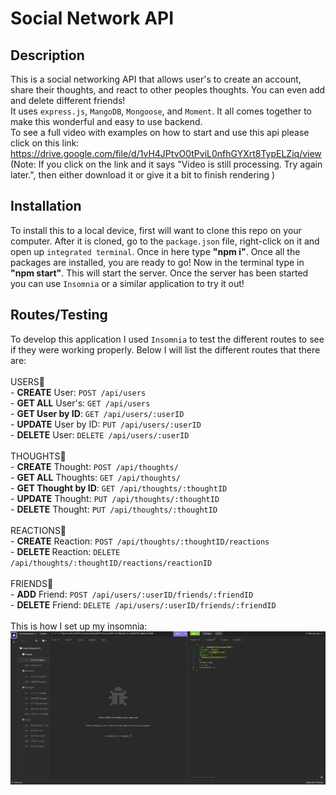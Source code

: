 # Social Network API

## Description
This is a social networking API that allows user's to create an account, share their thoughts, and react to other peoples thoughts. You can even add and delete different friends!<br> It uses `express.js`, `MangoDB`, `Mongoose`, and `Moment`. It all comes together to make this wonderful and easy to use backend.<br>
To see a full video with examples on how to start and use this api please click on this link:<br>
https://drive.google.com/file/d/1vH4JPtvO0tPviL0nfhGYXrt8TypELZiq/view <br>
(Note: If you click on the link and it says "Video is still processing. Try again later.", then either download it or give it a bit to finish rendering )

## Installation
To install this to a local device, first will want to clone this repo on your computer. After it is cloned, go to the `package.json` file, right-click on it and open up `integrated terminal`. Once in here type <strong>"npm i"</strong>. Once all the packages are installed, you are ready to go! Now in the terminal type in <strong>"npm start"</strong>. This will start the server. Once the server has been started you can use `Insomnia` or a similar application to try it out!

## Routes/Testing
To develop this application I used `Insomnia` to test the different routes to see if they were working properly. Below I will list the different routes that there are:<br>
<br>
USERS📂<br>
    - <strong>CREATE</strong> User: `POST /api/users`<br>
    - <strong>GET ALL</strong> User's: `GET /api/users`<br>
    - <strong>GET User by ID</strong>: `GET /api/users/:userID`<br>
    - <strong>UPDATE</strong> User by ID: `PUT /api/users/:userID`<br>
    - <strong>DELETE</strong> User: `DELETE /api/users/:userID`<br>
    <br>
THOUGHTS📂<br>
    - <strong>CREATE</strong> Thought: `POST /api/thoughts/`<br>
    - <strong>GET ALL</strong> Thoughts: `GET /api/thoughts/`<br>
    - <strong>GET Thought by ID</strong>: `GET /api/thoughts/:thoughtID`<br>
    - <strong>UPDATE</strong> Thought: `PUT /api/thoughts/:thoughtID`<br>
    - <strong>DELETE</strong> Thought: `PUT /api/thoughts/:thoughtID`<br>
    <br>
REACTIONS📂<br>
    - <strong>CREATE</strong> Reaction: `POST /api/thoughts/:thoughtID/reactions`<br>
    - <strong>DELETE </strong>Reaction: `DELETE /api/thoughts/:thoughtID/reactions/reactionID`<br>
    <br>
FRIENDS📂<br>
    - <strong>ADD</strong> Friend: `POST /api/users/:userID/friends/:friendID`<br>
    - <strong>DELETE</strong> Friend: `DELETE /api/users/:userID/friends/:friendID`<br>
<br>
This is how I set up my insomnia:<br>
![Insomnia setup](assets/images/Screenshot%20(35).png)



